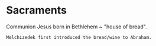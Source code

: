 # Sacraments


Communion
	Jesus born in Bethlehem ~ "house of bread".

	Melchizedek first introduced the bread/wine to Abraham.
